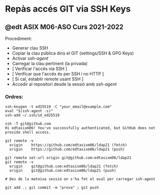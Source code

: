 # Repàs accés GIT via SSH Keys
## @edt ASIX M06-ASO Curs 2021-2022

Procediment:
 * Generar clau SSH
 * Copiar la clau pública dins el GIT (settings/SSH & GPG Keys)
 * Activar *ssh-agent*
 * Carregar la clau pertinent (la privada)
 * [ Verificar l'accés via SSH ]
 * [ Verificar que l'accés és per SSH i no HTTP ]
 * [ Si cal, establir remote usant SSH ]
 * Accedir al repositori desde la sessió amb *ssh-agent*

### Ordres:
```
ssh-keygen -t ed25519 -C "your_email@example.com"
eval "$(ssh-agent -s)"
ssh-add ~/.ssh/id_ed25519
```

```
ssh -T git@github.com
Hi edtasixm06! You've successfully authenticated, but GitHub does not provide shell access.

git remote -v
  origin    https://github.com/edtasixm06/ldap21 (fetch)
  origin    https://github.com/edtasixm06/ldap21 (push)

git remote set-url origin git@github.com:edtasixm06/ldap21
git remote -v
  origin    git@github.com:edtasixm06/ldap21 (fetch)
  origin    git@github.com:edtasixm06/ldap21 (push)
```

```
# Des de la mateixa sessió on s'ha fet el eval per carregar ssh-agent

git add .; git commit -m "prova" ; git push
```
